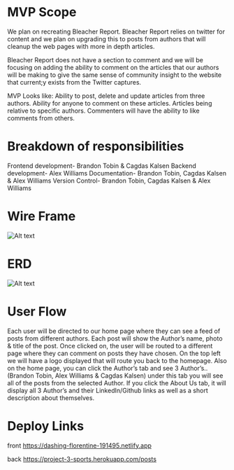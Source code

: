 # MVP Scope

We plan on recreating Bleacher Report.
Bleacher Report relies on twitter for content and we plan on upgrading this to posts from authors that will cleanup the web pages with more in depth articles.

Bleacher Report does not have a section to comment and we will be focusing on adding the ability to comment on the articles that our authors will be making to give the same sense of community insight to the website that current;y exists from the Twitter captures.

MVP Looks like:
Ability to post, delete and update articles from three authors.
Ability for anyone to comment on these articles.
Articles being relative to specific authors.
Commenters will have the ability to like comments from others.

# Breakdown of responsibilities

Frontend development- Brandon Tobin & Cagdas Kalsen
Backend development- Alex Williams
Documentation- Brandon Tobin, Cagdas Kalsen & Alex Williams
Version Control- Brandon Tobin, Cagdas Kalsen & Alex Williams

# Wire Frame

![Alt text](https://i.imgur.com/mRFOqJY.png)

# ERD

![Alt text](https://i.imgur.com/4eyygZF.png)

# User Flow

Each user will be directed to our home page where they can see a feed of posts from different authors. Each post will show the Author’s name, photo & title of the post. Once clicked on, the user will be routed to a different page where they can comment on posts they have chosen. On the top left we will have a logo displayed that will route you back to the homepage. Also on the home page, you can click the Author’s tab and see 3 Author’s.. (Brandon Tobin, Alex Williams & Cagdas Kalsen) under this tab you will see all of the posts from the selected Author. If you click the About Us tab, it will display all 3 Author’s and their LinkedIn/Github links as well as a short description about themselves.

# Deploy Links

front https://dashing-florentine-191495.netlify.app

back https://project-3-sports.herokuapp.com/posts
